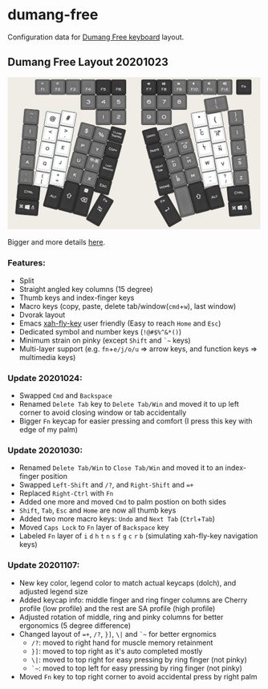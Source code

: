 # dumang-free
Configuration data for [Dumang Free keyboard](https://www.admacro.xyz/kbd/dumang_dk6.html) layout.

## Dumang Free Layout 20201023

![layout screenshot](layout_screenshot.png)

Bigger and more details [here](http://www.keyboard-layout-editor.com/#/gists/ba2f6453e9ff54037c17aef8be461320).

### Features:
 - Split
 - Straight angled key columns (15 degree)
 - Thumb keys and index-finger keys
 - Macro keys (copy, paste, delete tab/window(`cmd`+`w`), last window)
 - Dvorak layout
 - Emacs [xah-fly-key](http://ergoemacs.org/misc/ergoemacs_vi_mode.html) user friendly (Easy to reach `Home` and `Esc`)
 - Dedicated symbol and number keys (`!@#$%^&*()`)
 - Minimum strain on pinky (except `Shift` and `` `~ `` keys)
 - Multi-layer support (e.g. `fn`+`e/j/o/u` => arrow keys, and function keys => multimedia keys)

### Update 20201024:
 - Swapped `Cmd` and `Backspace`
 - Renamed `Delete Tab` key to `Delete Tab/Win` and moved it to up left corner to avoid closing window or tab accidentally
 - Bigger `Fn` keycap for easier pressing and comfort (I press this key with edge of my palm)

### Update 20201030:
 - Renamed `Delete Tab/Win` to `Close Tab/Win` and moved it to an index-finger position
 - Swapped `Left-Shift` and `/?`, and `Right-Shift` and `=+`
 - Replaced `Right-Ctrl` with `Fn`
 - Added one more and moved `Cmd` to palm postion on both sides
 - `Shift`, `Tab`, `Esc` and `Home` are now all thumb keys
 - Added two more macro keys: `Undo` and `Next Tab` (`Ctrl`+`Tab`)
 - Moved `Caps Lock` to `Fn` layer of `Backspace` key
 - Labeled `Fn` layer of `i` `d` `h` `t` `n` `s` `f` `g` `c` `r` `b` (simulating xah-fly-key navigation keys)

### Update 20201107:
 - New key color, legend color to match actual keycaps (dolch), and adjusted legend size
 - Added keycap info: middle finger and ring finger columns are Cherry profile (low profile) and the rest are SA profile (high profile)
 - Adjusted rotation of middle, ring and pinky columns for better ergonomics (5 degree difference)
 - Changed layout of `=+`, `/?`, `}]`, `\|` and `` `~ `` for better ergnomics
   - `/?`: moved to right hand for muscle memory retainment
   - `}]`: moved to top right as it's auto completed mostly
   - `\|`: moved to top right for easy pressing by ring finger (not pinky)
   - `` `~ ``: moved to top left for easy pressing by ring finger (not pinky)
 - Moved `Fn` key to top right corner to avoid accidental press by right palm
